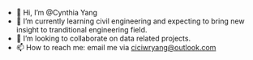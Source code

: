 - 👋 Hi, I’m @Cynthia Yang
- 🌱 I’m currently learning civil engineering and expecting to bring new insight to tranditional engineering field.
- 💞️ I’m looking to collaborate on data related projects.
- 📫 How to reach me: email me via ciciwryang@outlook.com

<!---
yard500/yard500 is a ✨ special ✨ repository because its `README.md` (this file) appears on your GitHub profile.
You can click the Preview link to take a look at your changes.
--->
